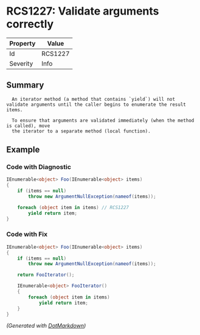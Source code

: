 # RCS1227: Validate arguments correctly

| Property | Value   |
| -------- | ------- |
| Id       | RCS1227 |
| Severity | Info    |

## Summary


      An iterator method (a method that contains `yield`) will not validate arguments until the caller begins to enumerate the result items.

      To ensure that arguments are validated immediately (when the method is called), move
      the iterator to a separate method (local function).
    

## Example

### Code with Diagnostic

```csharp
IEnumerable<object> Foo(IEnumerable<object> items)
{
    if (items == null)
        throw new ArgumentNullException(nameof(items));

    foreach (object item in items) // RCS1227
        yield return item;
}
```

### Code with Fix

```csharp
IEnumerable<object> Foo(IEnumerable<object> items)
{
    if (items == null)
        throw new ArgumentNullException(nameof(items));

    return FooIterator();

    IEnumerable<object> FooIterator()
    {
        foreach (object item in items)
            yield return item;    
    }
}
```


*\(Generated with [DotMarkdown](http://github.com/JosefPihrt/DotMarkdown)\)*